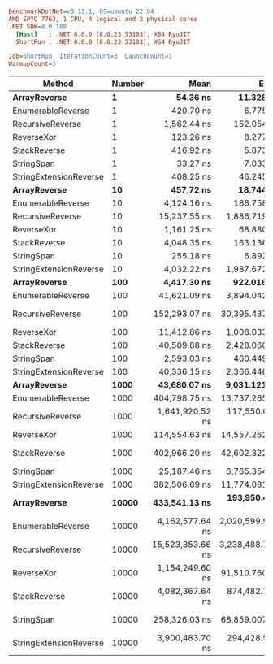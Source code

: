 ``` ini

BenchmarkDotNet=v0.13.1, OS=ubuntu 22.04
AMD EPYC 7763, 1 CPU, 4 logical and 2 physical cores
.NET SDK=8.0.100
  [Host]   : .NET 8.0.0 (8.0.23.53103), X64 RyuJIT
  ShortRun : .NET 8.0.0 (8.0.23.53103), X64 RyuJIT

Job=ShortRun  IterationCount=3  LaunchCount=1  
WarmupCount=3  

```
|                 Method | Number |             Mean |            Error |         StdDev |              Min |              Max |    Gen 0 |    Allocated |
|----------------------- |------- |-----------------:|-----------------:|---------------:|-----------------:|-----------------:|---------:|-------------:|
|           **ArrayReverse** |      **1** |         **54.36 ns** |        **11.328 ns** |       **0.621 ns** |         **53.74 ns** |         **54.98 ns** |   **0.0036** |        **304 B** |
|      EnumerableReverse |      1 |        420.70 ns |         6.775 ns |       0.371 ns |        420.36 ns |        421.09 ns |   0.0072 |        600 B |
|       RecursiveReverse |      1 |      1,562.44 ns |       152.054 ns |       8.335 ns |      1,552.83 ns |      1,567.78 ns |   0.0858 |      7,272 B |
|             ReverseXor |      1 |        123.26 ns |         8.277 ns |       0.454 ns |        122.74 ns |        123.56 ns |   0.0036 |        304 B |
|           StackReverse |      1 |        416.92 ns |         5.873 ns |       0.322 ns |        416.61 ns |        417.25 ns |   0.0105 |        896 B |
|             StringSpan |      1 |         33.27 ns |         7.033 ns |       0.386 ns |         32.82 ns |         33.50 ns |   0.0018 |        152 B |
| StringExtensionReverse |      1 |        408.25 ns |        46.245 ns |       2.535 ns |        405.36 ns |        410.09 ns |   0.0081 |        696 B |
|           **ArrayReverse** |     **10** |        **457.72 ns** |        **18.744 ns** |       **1.027 ns** |        **456.54 ns** |        **458.39 ns** |   **0.0362** |      **3,040 B** |
|      EnumerableReverse |     10 |      4,124.16 ns |       186.758 ns |      10.237 ns |      4,113.65 ns |      4,134.10 ns |   0.0687 |      6,000 B |
|       RecursiveReverse |     10 |     15,237.55 ns |     1,886.719 ns |     103.417 ns |     15,129.85 ns |     15,336.08 ns |   0.8545 |     72,720 B |
|             ReverseXor |     10 |      1,161.25 ns |        68.880 ns |       3.776 ns |      1,158.41 ns |      1,165.53 ns |   0.0362 |      3,040 B |
|           StackReverse |     10 |      4,048.35 ns |       163.136 ns |       8.942 ns |      4,039.54 ns |      4,057.42 ns |   0.1068 |      8,960 B |
|             StringSpan |     10 |        255.18 ns |         6.892 ns |       0.378 ns |        254.80 ns |        255.56 ns |   0.0181 |      1,520 B |
| StringExtensionReverse |     10 |      4,032.22 ns |     1,987.672 ns |     108.951 ns |      3,965.11 ns |      4,157.93 ns |   0.0763 |      6,960 B |
|           **ArrayReverse** |    **100** |      **4,417.30 ns** |       **922.016 ns** |      **50.539 ns** |      **4,362.51 ns** |      **4,462.10 ns** |   **0.3586** |     **30,400 B** |
|      EnumerableReverse |    100 |     41,621.09 ns |     3,894.042 ns |     213.446 ns |     41,397.79 ns |     41,823.09 ns |   0.6714 |     60,000 B |
|       RecursiveReverse |    100 |    152,293.07 ns |    30,395.437 ns |   1,666.076 ns |    150,806.21 ns |    154,093.74 ns |   8.5449 |    727,200 B |
|             ReverseXor |    100 |     11,412.86 ns |     1,008.033 ns |      55.254 ns |     11,358.56 ns |     11,469.02 ns |   0.3510 |     30,400 B |
|           StackReverse |    100 |     40,509.88 ns |     2,428.060 ns |     133.090 ns |     40,396.24 ns |     40,656.30 ns |   1.0376 |     89,600 B |
|             StringSpan |    100 |      2,593.03 ns |       460.449 ns |      25.239 ns |      2,564.58 ns |      2,612.71 ns |   0.1793 |     15,200 B |
| StringExtensionReverse |    100 |     40,336.15 ns |     2,366.446 ns |     129.713 ns |     40,187.84 ns |     40,428.43 ns |   0.7935 |     69,600 B |
|           **ArrayReverse** |   **1000** |     **43,680.07 ns** |     **9,031.121 ns** |     **495.026 ns** |     **43,329.29 ns** |     **44,246.32 ns** |   **3.6011** |    **304,000 B** |
|      EnumerableReverse |   1000 |    404,798.75 ns |    13,737.265 ns |     752.986 ns |    403,949.48 ns |    405,384.76 ns |   6.8359 |    600,000 B |
|       RecursiveReverse |   1000 |  1,641,920.52 ns |   117,550.011 ns |   6,443.313 ns |  1,634,773.54 ns |  1,647,284.76 ns |  85.9375 |  7,272,001 B |
|             ReverseXor |   1000 |    114,554.63 ns |    14,557.262 ns |     797.933 ns |    113,781.51 ns |    115,375.25 ns |   3.5400 |    304,000 B |
|           StackReverse |   1000 |    402,966.20 ns |    42,602.322 ns |   2,335.177 ns |    400,860.26 ns |    405,477.53 ns |  10.2539 |    896,000 B |
|             StringSpan |   1000 |     25,187.46 ns |     6,765.354 ns |     370.832 ns |     24,895.22 ns |     25,604.62 ns |   1.8005 |    152,000 B |
| StringExtensionReverse |   1000 |    382,506.69 ns |    11,774.081 ns |     645.377 ns |    382,013.79 ns |    383,237.19 ns |   8.3008 |    696,000 B |
|           **ArrayReverse** |  **10000** |    **433,541.13 ns** |   **193,950.488 ns** |  **10,631.081 ns** |    **426,986.51 ns** |    **445,807.19 ns** |  **36.1328** |  **3,040,000 B** |
|      EnumerableReverse |  10000 |  4,162,577.64 ns | 2,020,599.913 ns | 110,755.899 ns |  4,086,466.28 ns |  4,289,639.87 ns |  70.3125 |  6,000,005 B |
|       RecursiveReverse |  10000 | 15,523,353.66 ns | 3,238,488.789 ns | 177,512.498 ns | 15,338,237.11 ns | 15,692,132.56 ns | 859.3750 | 72,720,010 B |
|             ReverseXor |  10000 |  1,154,249.60 ns |    91,510.760 ns |   5,016.014 ns |  1,150,993.23 ns |  1,160,025.97 ns |  35.1563 |  3,040,001 B |
|           StackReverse |  10000 |  4,082,367.64 ns |   874,482.715 ns |  47,933.348 ns |  4,035,684.33 ns |  4,131,460.16 ns | 101.5625 |  8,960,005 B |
|             StringSpan |  10000 |    258,326.03 ns |    68,859.007 ns |   3,774.395 ns |    253,986.23 ns |    260,843.30 ns |  18.0664 |  1,520,000 B |
| StringExtensionReverse |  10000 |  3,900,483.70 ns |   294,428.508 ns |  16,138.620 ns |  3,888,930.56 ns |  3,918,923.16 ns |  78.1250 |  6,960,005 B |
